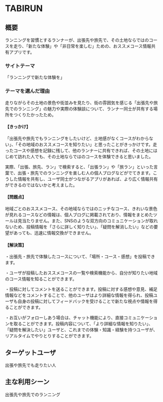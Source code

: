 # TABIRUN
## 概要
ランニングを習慣とするランナーが、出張先や旅先で、その土地ならではのコースを走り、「新たな体験」や「非日常を楽しむ」ための、おススメコース情報共有アプリです。

### サイトテーマ
「ランニングで新たな体験を」

### テーマを選んだ理由
走りながらその土地の景色や街並みを見たり、街の雰囲気を感じる「出張先や旅先でのランニング」の魅力や実際の体験談について、ランナー同士が共有する場所をつくりたかったため。

#### 【きっかけ】
「出張先や旅先でもランニングをしたいけど、土地感がなくコースがわからない」、「その地域のおススメコースを知りたい」と思ったことがきっかけです。走ったコースや感想を記録に残して、他のランナーに共有できれば、その土地にはじめて訪れた人でも、その土地ならではのコースを体験できると思いました。

実際、「出張、旅先、ラン」で検索すると、「出張ラン」や「旅ラン」といった言葉で、出張・旅先でのランニングを楽しむ人の個人ブログなどがでてきます。こうした情報を共有し、ユーザ同士がつながるアプリがあれば、より広く情報共有ができるのではないかと考えました。

#### 【問題点】
地域ごとのおススメコース、その地域ならではのニッチなコース、きれいな景色が見れるコースなどの情報は、個人ブログに掲載されており、情報をまとめたツールは見当たりません。また、SNSのような双方向のコミュニケーションが取れないため、投稿情報を「さらに詳しく知りたい」、「疑問を解消したい」などの要望があっても、迅速に情報交換ができません。

#### 【解決策】
・出張先・旅先で体験したコースについて、「場所・コース・感想」を投稿できます。

・ユーザが投稿したおススメコースの一覧や検索機能から、自分が知りたい地域のコース情報を知ることができます。

・投稿に対してコメントを送ることができます。投稿に対する感想や意見、補足情報などをコメントすることで、他のユーザはより詳細な情報を得られ、投稿ユーザも自身の投稿に対してフィードバックを受けることで新たな視点や情報を得ることができます。

・お互いがフォローしあう場合は、チャット機能により、直接コミュニケーションを取ることができます。投稿内容について、「より詳細な情報を知りたい」、「疑問を解決したい」ユーザと、これまでの体験・知識・経験を持つユーザが、リアルタイムでやりとりすることができます。


## ターゲットユーザ
出張や旅先でも走りたい人

## 主な利用シーン
出張先や旅先でのランニング
